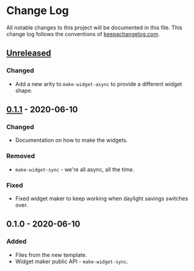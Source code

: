 # Change Log
All notable changes to this project will be documented in this file. This change log follows the conventions of [keepachangelog.com](http://keepachangelog.com/).

## [Unreleased]
### Changed
- Add a new arity to `make-widget-async` to provide a different widget shape.

## [0.1.1] - 2020-06-10
### Changed
- Documentation on how to make the widgets.

### Removed
- `make-widget-sync` - we're all async, all the time.

### Fixed
- Fixed widget maker to keep working when daylight savings switches over.

## 0.1.0 - 2020-06-10
### Added
- Files from the new template.
- Widget maker public API - `make-widget-sync`.

[Unreleased]: https://github.com/your-name/clojure_test/compare/0.1.1...HEAD
[0.1.1]: https://github.com/your-name/clojure_test/compare/0.1.0...0.1.1
